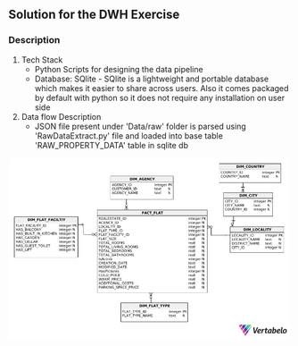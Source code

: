 ## Solution for the DWH Exercise
### Description
1. Tech Stack
   * Python Scripts for designing the data pipeline
   * Database: SQlite - SQlite is a lightweight and portable database which makes it easier to share across users. Also it comes packaged by default with python so it does not require any installation on user side
2. Data flow Description
   * JSON file present under 'Data/raw' folder is parsed using 'RawDataExtract.py' file and loaded into base table 'RAW_PROPERTY_DATA' table in sqlite db

![alt text](https://github.com/KaranPandit47/Spark_DWH_Soln/blob/master/DWH_Model.png)
